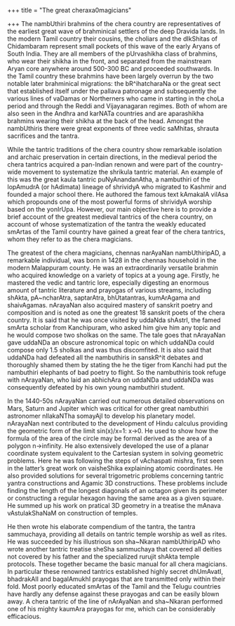 +++
title = "The great cheraxa0magicians"

+++
The nambUthiri brahmins of the chera country are representatives of the
earliest great wave of brahminical settlers of the deep Dravida lands.
In the modern Tamil country their cousins, the choliars and the
dIkShitas of Chidambaram represent small pockets of this wave of the
early Aryans of South India. They are all members of the pUrvashikha
class of brahmins, who wear their shikha in the front, and separated
from the mainstream Aryan core anywhere around 500-300 BC and proceeded
southwards. In the Tamil country these brahmins have been largely
overrun by the two notable later brahminical migrations: the
bR^ihatcharaNa or the great sect that established itself under the
pallava patronage and subsequently the various lines of vaDamas or
Northerners who came in starting in the choLa period and through the
Reddi and Vijayanagaran regimes. Both of whom are also seen in the
Andhra and karNATa countries and are aparashikha brahmins wearing their
shikha at the back of the head. Amongst the nambUthiris there were great
exponents of three vedic saMhitas, shrauta sacrifices and the tantra.

While the tantric traditions of the chera country show remarkable
isolation and archaic preservation in certain directions, in the
medieval period the chera tantrics acquired a pan-Indian renown and were
part of the country-wide movement to systematize the shrikula tantric
material. An example of this was the great kaula tantric
puNyAnandanAtha, a nambuthiri of the lopAmudrA (or hAdimata) lineage of
shrividyA who migrated to Kashmir and founded a major school there. He
authored the famous text kAmakalA vilAsa which propounds one of the most
powerful forms of shrividyA worship based on the yonIrUpa. However, our
main objective here is to provide a brief account of the greatest
medieval tantrics of the chera country, on account of whose
systematization of the tantra the weakly educated smArtas of the Tamil
country have gained a great fear of the chera tantrics, whom they refer
to as the chera magicians.  

The greatest of the chera magicians, chennas narAyaNan nambUthiripAD, a
remarkable individual, was born in 1428 in the chennas household in the
modern Malappuram county. He was an extraordinarily versatile brahmin
who acquired knowledge on a variety of topics at a young age. Firstly,
he mastered the vedic and tantric lore, especially digesting an enormous
amount of tantric literature and prayogas of various streams, including
shAkta, pA\~ncharAtra, saptarAtra, bhUtatantras, kumArAgama and
shaivAgamas. nArayaNan also acquired mastery of sanskrit poetry and
composition and is noted as one the greatest 18 sanskrit poets of the
chera country. It is said that he was once visited by uddaNda shAstrI,
the famed smArta scholar from Kanchipuram, who asked him give him any
topic and he would compose two sholkas on the same. The tale goes that
nArayaNan gave uddaNDa an obscure astronomical topic on which uddaNDa
could compose only 1.5 sholkas and was thus discomfited. It is also said
that uddaNDa had defeated all the nambuthiris in sanskR^it debates and
thoroughly shamed them by stating the he the tiger from Kanchi had put
the nambuthiri elephants of bad poetry to flight. So the nambuthiris
took refuge with nArayaNan, who laid an abhichAra on uddaNDa and uddaNDa
was consequently defeated by his own young nambuthiri student.

In the 1440-50s nArayaNan carried out numerous detailed observations on
Mars, Saturn and Jupiter which was critical for other great nambuthiri
astronomer nIlakaNTha somayAjI to develop his planetary model. nArayaNan
next contributed to the development of Hindu calculus providing the
geometric form of the limit sin(x)/x=1: x-\>0. He used to show how the
formula of the area of the circle may be formal derived as the area of a
polygon n-\>infinity. He also extensively developed the use of a planar
coordinate system equivalent to the Cartesian system in solving
geometric problems. Here he was following the steps of vAchaspati
mishra, first seen in the latter’s great work on vaisheShika explaining
atomic coordinates. He also provided solutions for several trigometric
problems concerning tantric yantra constructions and Agamic 3D
constructions. These problems include finding the length of the longest
diagonals of an octagon given its perimeter or constructing a regular
hexagon having the same area as a given square. He summed up his work on
pratical 3D geometry in a treatise the mAnava vAstulakShaNaM on
construction of temples.

He then wrote his elaborate compendium of the tantra, the tantra
sammuchaya, providing all details on tantric temple worship as well as
rites. He was succeeded by his illustrious son sha\~Nkaran nambUthiripAD
who wrote another tantric treatise sheSha sammuchaya that covered all
deities not covered by his father and the specialized rurujit shAkta
temple protocols. These together became the basic manual for all chera
magicians. In particular these renowned tantrics established highly
secret dhUmAvatI, bhadrakAlI and bagalAmukhI prayogas that are
transmitted only within their fold. Most poorly educated smArtas of the
Tamil and the Telugu countries have hardly any defense against these
prayogas and can be easily blown away. A chera tantric of the line of
nArAyaNan and sha\~Nkaran performed one of his mighty kaumAra prayogas
for me, which can be considerably efficacious.
